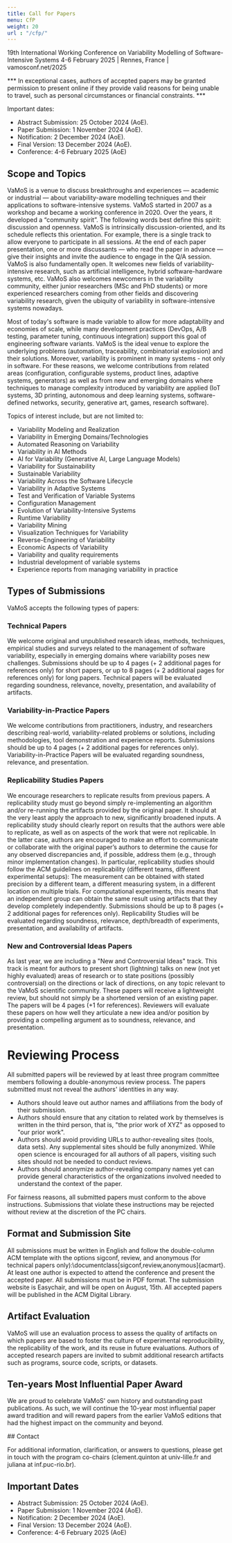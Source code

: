 ```yaml
---
title: Call for Papers
menu: CfP
weight: 20
url : "/cfp/"
---
```


19th International Working Conference on Variability Modelling of Software-Intensive Systems
4-6 February 2025 | Rennes, France | vamosconf.net/2025

*** In exceptional cases, authors of accepted papers may be granted permission to present online if they provide valid reasons for being unable to travel, such as personal circumstances or financial constraints. ***

Important dates:
* Abstract Submission: 25 October 2024 (AoE).
* Paper Submission: 1 November 2024 (AoE).
* Notification: 2 December 2024 (AoE).
* Final Version: 13 December 2024 (AoE).
* Conference: 4-6 February 2025 (AoE)



## Scope and Topics

VaMoS is a venue to discuss breakthroughs and experiences — academic or industrial — about variability-aware modelling techniques and their applications to software-intensive systems. VaMoS started in 2007 as a workshop and became a working conference in 2020. Over the years, it developed a “community spirit”. The following words best define this spirit: discussion and openness. VaMoS is intrinsically discussion-oriented, and its schedule reflects this orientation. For example, there is a single track to allow everyone to participate in all sessions. At the end of each paper presentation, one or more discussants — who read the paper in advance — give their insights and invite the audience to engage in the Q/A session. VaMoS is also fundamentally open. It welcomes new fields of variability-intensive research, such as artificial intelligence, hybrid software-hardware systems, etc. VaMoS also welcomes newcomers in the variability community, either junior researchers (MSc and PhD students) or more experienced researchers coming from other fields and discovering variability research, given the ubiquity of variability in software-intensive systems nowadays.

Most of today's software is made variable to allow for more adaptability and economies of scale, while many development practices (DevOps, A/B testing, parameter tuning, continuous integration) support this goal of engineering software variants. VaMoS is the ideal venue to explore the underlying problems (automation, traceability, combinatorial explosion) and their solutions. Moreover, variability is prominent in many systems - not only in software. For these reasons, we welcome contributions from related areas (configuration, configurable systems, product lines, adaptive systems, generators) as well as from new and emerging domains where techniques to manage complexity introduced by variability are applied (IoT systems, 3D printing, autonomous and deep learning systems, software-defined networks, security, generative art, games, research software). 

Topics of interest include, but are not limited to:
* Variability Modeling and Realization
* Variability in Emerging Domains/Technologies
* Automated Reasoning on Variability
* Variability in AI Methods
* AI for Variability (Generative AI, Large Language Models)
* Variability for Sustainability
* Sustainable Variability
* Variability Across the Software Lifecycle
* Variability in Adaptive Systems
* Test and Verification of Variable Systems
* Configuration Management
* Evolution of Variability-Intensive Systems
* Runtime Variability
* Variability Mining
* Visualization Techniques for Variability
* Reverse-Engineering of Variability
* Economic Aspects of Variability
* Variability and quality requirements
* Industrial development of variable systems
* Experience reports from managing variability in practice


## Types of Submissions 

VaMoS accepts the following types of papers:

### Technical Papers

We welcome original and unpublished research ideas, methods, techniques, empirical studies and surveys related to the management of software variability, especially in emerging domains where variability poses new challenges. Submissions should be up to 4 pages (+ 2 additional pages for references only) for short papers, or up to 8 pages (+ 2 additional pages for references only) for long papers. Technical papers will be evaluated regarding soundness, relevance, novelty, presentation, and availability of artifacts. 

### Variability-in-Practice Papers

We welcome contributions from practitioners, industry, and researchers describing real-world, variability-related problems or solutions, including methodologies, tool demonstration and experience reports. Submissions should be up to 4 pages (+ 2 additional pages for references only). Variability-in-Practice Papers will be evaluated regarding soundness, relevance, and presentation. 

### Replicability Studies Papers

We encourage researchers to replicate results from previous papers. A replicability study must go beyond simply re-implementing an algorithm and/or re-running the artifacts provided by the original paper. It should at the very least apply the approach to new, significantly broadened inputs. A replicability study should clearly report on results that the authors were able to replicate, as well as on aspects of the work that were not replicable. In the latter case, authors are encouraged to make an effort to communicate or collaborate with the original paper’s authors to determine the cause for any observed discrepancies and, if possible, address them (e.g., through minor implementation changes). 
In particular, replicability studies should follow the ACM guidelines on replicability (different teams, different experimental setups): The measurement can be obtained with stated precision by a different team, a different measuring system, in a different location on multiple trials. For computational experiments, this means that an independent group can obtain the same result using artifacts that they develop completely independently. Submissions should be up to 8 pages (+ 2 additional pages for references only). Replicability Studies will be evaluated regarding soundness, relevance, depth/breadth of experiments, presentation, and availability of artifacts.  


### New and Controversial Ideas Papers

As last year, we are including a "New and Controversial Ideas" track. This track is meant for authors to present short (lightning) talks on new (not yet highly evaluated) areas of research or to state positions (possibly controversial) on the directions or lack of directions, on any topic relevant to the VaMoS scientific community. These papers will receive a lightweight review, but should not simply be a shortened version of an existing paper. The papers will be 4 pages (+1 for references). Reviewers will evaluate these papers on how well they articulate a new idea and/or position by providing a compelling argument as to soundness, relevance, and presentation. 


# Reviewing Process

All submitted papers will be reviewed by at least three program committee members following a double-anonymous review process. The papers submitted must not reveal the authors' identities in any way.
 * Authors should leave out author names and affiliations from the body of their submission.
 * Authors should ensure that any citation to related work by themselves is written in the third person, that is, "the prior work of XYZ" as opposed to "our prior work".
 * Authors should avoid providing URLs to author-revealing sites (tools, data sets). Any supplemental sites should be fully anonymized. While open science is encouraged for all authors of all papers, visiting such sites should not be needed to conduct reviews.
  * Authors should anonymize author-revealing company names yet can provide general characteristics of the organizations involved needed to understand the context of the paper.

For fairness reasons, all submitted papers must conform to the above instructions. Submissions that violate these instructions may be rejected without review at the discretion of the PC chairs.

## Format and Submission Site

All submissions must be written in English and follow the double-column ACM template with the options sigconf, review, and anonymous (for technical papers only):\documentclass[sigconf,review,anonymous]{acmart}. At least one author is expected to attend the conference and present the accepted paper.
All submissions must be in PDF format. The submission website is Easychair, and will be open on August, 15th.
All accepted papers will be published in the ACM Digital Library.


## Artifact Evaluation

VaMoS will use an evaluation process to assess the quality of artifacts on which papers are based to foster the culture of experimental reproducibility, the replicability of the work, and its reuse in future evaluations. Authors of accepted research papers are invited to submit additional research artifacts such as programs, source code, scripts, or datasets. 


## Ten-years Most Influential Paper Award

We are proud to celebrate VaMoS' own history and outstanding past publications. As such, we will continue the 10-year most influential paper award tradition and will reward papers from the earlier VaMoS editions that had the highest impact on the community and beyond.

​## Contact

For additional information, clarification, or answers to questions, please get in touch with the program co-chairs (clement.quinton at univ-lille.fr and juliana at inf.puc-rio.br).


## Important Dates

 * Abstract Submission: 25 October 2024 (AoE).
 * Paper Submission: 1 November 2024 (AoE).
 * Notification: 2 December 2024 (AoE).
 * Final Version: 13 December 2024 (AoE).
 * Conference: 4-6 February 2025 (AoE)



